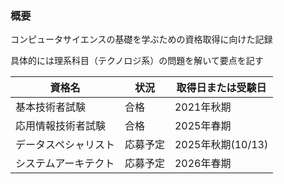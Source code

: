 ### 概要
コンピュータサイエンスの基礎を学ぶための資格取得に向けた記録

具体的には理系科目（テクノロジ系）の問題を解いて要点を記す

| **資格名**    | **状況** | **取得日または受験日**|
|--------|----|----|  
| 基本技術者試験  | 合格 | 2021年秋期 |
| 応用情報技術者試験  | 合格 | 2025年春期 |
| データスペシャリスト| 応募予定| 2025年秋期(10/13) |
| システムアーキテクト| 応募予定| 2026年春期 |
